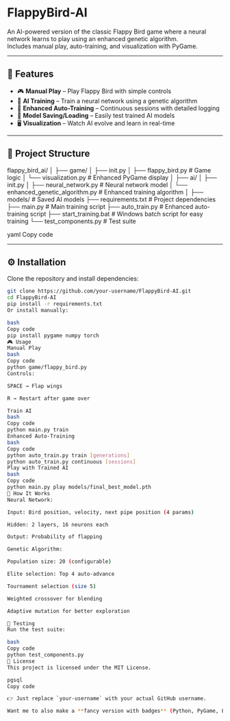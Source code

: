 # FlappyBird-AI

An AI-powered version of the classic Flappy Bird game where a neural network learns to play using an enhanced genetic algorithm.  
Includes manual play, auto-training, and visualization with PyGame.

---

## 🚀 Features
- 🎮 **Manual Play** – Play Flappy Bird with simple controls  
- 🤖 **AI Training** – Train a neural network using a genetic algorithm  
- 🔁 **Enhanced Auto-Training** – Continuous sessions with detailed logging  
- 💾 **Model Saving/Loading** – Easily test trained AI models  
- 🖥️ **Visualization** – Watch AI evolve and learn in real-time  

---

## 📂 Project Structure
flappy_bird_ai/
│
├── game/
│ ├── init.py
│ ├── flappy_bird.py # Game logic
│ └── visualization.py # Enhanced PyGame display
│
├── ai/
│ ├── init.py
│ ├── neural_network.py # Neural network model
│ └── enhanced_genetic_algorithm.py # Enhanced training algorithm
│
├── models/ # Saved AI models
├── requirements.txt # Project dependencies
├── main.py # Main training script
├── auto_train.py # Enhanced auto-training script
├── start_training.bat # Windows batch script for easy training
└── test_components.py # Test suite

yaml
Copy code

---

## ⚙️ Installation
Clone the repository and install dependencies:
```bash
git clone https://github.com/your-username/FlappyBird-AI.git
cd FlappyBird-AI
pip install -r requirements.txt
Or install manually:

bash
Copy code
pip install pygame numpy torch
🎮 Usage
Manual Play
bash
Copy code
python game/flappy_bird.py
Controls:

SPACE → Flap wings

R → Restart after game over

Train AI
bash
Copy code
python main.py train
Enhanced Auto-Training
bash
Copy code
python auto_train.py train [generations]
python auto_train.py continuous [sessions]
Play with Trained AI
bash
Copy code
python main.py play models/final_best_model.pth
🧠 How It Works
Neural Network:

Input: Bird position, velocity, next pipe position (4 params)

Hidden: 2 layers, 16 neurons each

Output: Probability of flapping

Genetic Algorithm:

Population size: 20 (configurable)

Elite selection: Top 4 auto-advance

Tournament selection (size 5)

Weighted crossover for blending

Adaptive mutation for better exploration

🧪 Testing
Run the test suite:

bash
Copy code
python test_components.py
📜 License
This project is licensed under the MIT License.

pgsql
Copy code

👉 Just replace `your-username` with your actual GitHub username.  

Want me to also make a **fancy version with badges** (Python, PyGame, License, Stars, Forks, etc.) so it looks 
